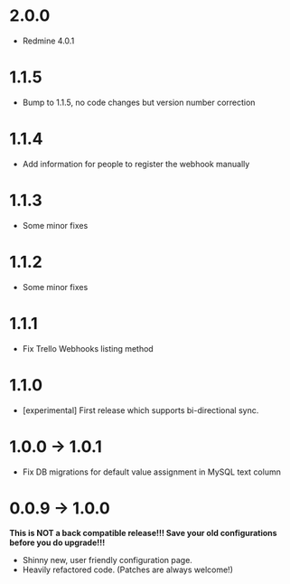 # 2.0.0

* Redmine 4.0.1

# 1.1.5

* Bump to 1.1.5, no code changes but version number correction

# 1.1.4

* Add information for people to register the webhook manually

# 1.1.3

* Some minor fixes

# 1.1.2

* Some minor fixes

# 1.1.1

* Fix Trello Webhooks listing method

# 1.1.0

* [experimental] First release which supports bi-directional sync.

# 1.0.0 -> 1.0.1

* Fix DB migrations for default value assignment in MySQL text column

# 0.0.9 -> 1.0.0

**This is NOT a back compatible release!!! Save your old configurations before you do upgrade!!!**

* Shinny new, user friendly configuration page.
* Heavily refactored code. (Patches are always welcome!)

